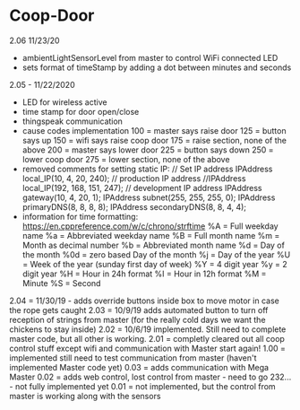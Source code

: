 # Coop-Door

2.06 11/23/20
-  ambientLightSensorLevel from master to control WiFi connected LED
- sets format of timeStamp by adding a dot between minutes and seconds

2.05 - 11/22/2020
- LED for wireless active 
- time stamp for door open/close
- thingspeak communication
- cause codes implementation
		100 = master says raise door 
		125 = button says up 
		150 = wifi says raise coop door 
		175 = raise section, none of the above 
		200 = master says lower door 
		225 = button says down 
		250 = lower coop door 
		275 = lower section, none of the above 
- removed comments for setting static IP:
		// Set IP address
		IPAddress local_IP(10, 4, 20, 240);                   // production IP address
		//IPAddress local_IP(192, 168, 151, 247);                   // development IP address
		IPAddress gateway(10, 4, 20, 1);
		IPAddress subnet(255, 255, 255, 0);
		IPAddress primaryDNS(8, 8, 8, 8);
		IPAddress secondaryDNS(8, 8, 4, 4);
- information for time formatting:
		 https://en.cppreference.com/w/c/chrono/strftime
		 %A = Full weekday name
		 %a = Abbreviated weekday name
		 %B = Full month name
		 %m = Month as decimal number
		 %b = Abbreviated month name
		 %d = Day of the month
		 %0d = zero based Day of the month
		 %j = Day of the year
		 %U = Week of the year (sunday first day of week)
		 %Y = 4 digit year
		 %y = 2 digit year
		 %H = Hour in 24h format
		 %I = Hour in 12h format
		 %M = Minute
		 %S = Second

2.04 = 11/30/19 - adds override buttons inside box to move motor in case the rope gets caught
2.03 = 10/9/19 adds automated button to turn off reception of strings from master (for the really cold days we want the chickens to stay inside)
2.02 = 10/6/19 implemented. Still need to complete master code, but all other is working.
2.01 = completly cleared out all coop control stuff except wifi and communication with Master start again!
1.00 = implemented still need to test communication from master (haven't implemented Master code yet)
0.03 = adds communication with Mega Master
0.02 = adds web control, lost control from master - need to go 232... - not fully implemented yet
0.01 = not implemented, but the control from master is working along with the sensors
